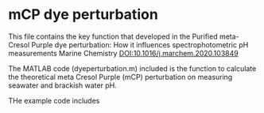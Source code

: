 # mCP dye perturbation
This file contains the key function that developed in the 
Purified meta-Cresol Purple dye perturbation: How it influences spectrophotometric pH measurements Marine Chemistry [DOI:10.1016/j.marchem.2020.103849](https://www.sciencedirect.com/science/article/abs/pii/S0304420320301031?via%3Dihub)

The MATLAB code (dyeperturbation.m) included is the function to calculate the theoretical meta Cresol Purple (mCP) perturbation on measuring seawater and brackish water pH.

THe example code includes 

